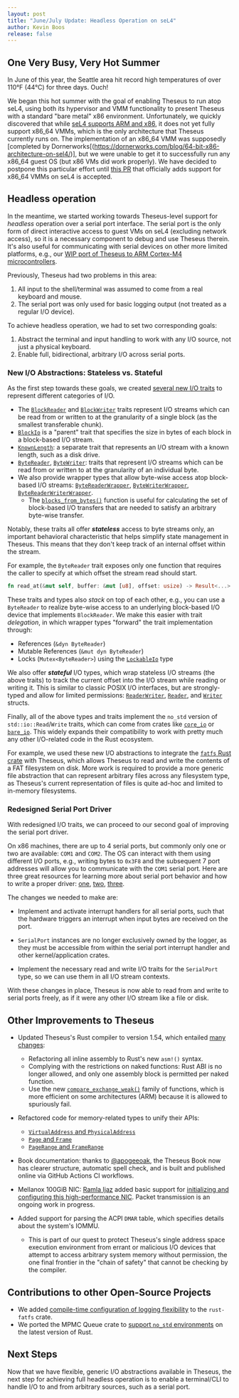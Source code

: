 ```yaml
---
layout: post
title: "June/July Update: Headless Operation on seL4"
author: Kevin Boos
release: false
---
```


## One Very Busy, Very Hot Summer 

In June of this year, the Seattle area hit record high temperatures of over 110°F (44°C) for three days. Ouch!

We began this hot summer with the goal of enabling Theseus to run atop seL4, using both its hypervisor and VMM functionality to present Theseus with a standard "bare metal" x86 environment.
Unfortunately, we quickly discovered that while [seL4 supports ARM and x86](https://docs.sel4.systems/Tutorials/camkes-vm-linux.html), it does not yet fully support x86_64 VMMs, which is the only architecture that Theseus currently runs on.
The implementation of an x86_64 VMM was supposedly [completed by Dornerworks[(https://dornerworks.com/blog/64-bit-x86-architecture-on-sel4/)], but we were unable to get it to successfully run any x86_64 guest OS (but x86 VMs did work properly).
We have decided to postpone this particular effort until [this PR](https://github.com/seL4/seL4/pull/324) that officially adds support for x86_64 VMMs on seL4 is accepted.

## Headless operation 
In the meantime, we started working towards Theseus-level support for _headless_ operation over a serial port interface.
The serial port is the only form of direct interactive access to guest VMs on seL4 (excluding network access), so it is a necessary component to debug and use Theseus therein.
It's also useful for communicating with serial devices on other more limited platforms, e.g., our [WIP port of Theseus to ARM Cortex-M4 microcontrollers](https://github.com/theseus-os/Theseus/pull/361).

Previously, Theseus had two problems in this area:
 1. All input to the shell/terminal was assumed to come from a real keyboard and mouse.
 2. The serial port was only used for basic logging output (not treated as a regular I/O device).

To achieve headless operation, we had to set two corresponding goals:
 1. Abstract the terminal and input handling to work with any I/O source, not just a physical keyboard.
 2. Enable full, bidirectional, arbitrary I/O across serial ports.


### New I/O Abstractions:  Stateless vs. Stateful
As the first step towards these goals, we created [several new I/O traits](https://github.com/theseus-os/Theseus/blob/051e52782658a3e0f11c486d8656e71da1f7ba07/kernel/io/src/lib.rs) to represent different categories of I/O. 

 * The [`BlockReader`] and [`BlockWriter`] traits represent I/O streams which can be read from or written to at the granularity of a single block (as the smallest transferable chunk).
 * [`BlockIo`] is a "parent" trait that specifies the size in bytes of each block 
   in a block-based I/O stream.
 * [`KnownLength`]: a separate trait that represents an I/O stream with a known length, such as a disk drive.
 * [`ByteReader`], [`ByteWriter`]: traits that represent I/O streams which can be read from or written to at the granularity of an individual byte.
 * We also provide wrapper types that allow byte-wise access atop block-based I/O streams: [`ByteReaderWrapper`], [`ByteWriterWrapper`], [`ByteReaderWriterWrapper`].
    * The [`blocks_from_bytes()`] function is useful for calculating the set of block-based I/O transfers that are needed to satisfy an arbitrary byte-wise transfer.

Notably, these traits all offer ***stateless*** access to byte streams only, an important behavioral characteristic that helps simplify state management in Theseus.
This means that they don't keep track of an internal offset within the stream.

For example, the `ByteReader` trait exposes only one function that requires the caller to specify at which offset the stream read should start.
```rust
fn read_at(&mut self, buffer: &mut [u8], offset: usize) -> Result<...>
```

These traits and types also *stack* on top of each other, e.g., you can use a `ByteReader` to realize byte-wise access to an underlying block-based I/O device that implements `BlockReader`. 
We make this easier with trait *delegation*, in which wrapper types "forward" the trait implementation through:
 * References (`&dyn ByteReader`)
 * Mutable References (`&mut dyn ByteReader`)
 * Locks (`Mutex<ByteReader>`) using the [`LockableIo`] type


We also offer ***stateful*** I/O types, which wrap stateless I/O streams (the above traits) to track the current offset into the I/O stream while reading or writing it. 
This is similar to classic POSIX I/O interfaces, but are strongly-typed and allow for limited permissions: [`ReaderWriter`], [`Reader`], and [`Writer`] structs.

Finally, all of the above types and traits implement the `no_std` version of `std::io::Read`/`Write` traits, which can come from crates like [`core_io`](https://crates.io/crates/core_io) or [`bare_io`](https://crates.io/crates/bare-io).
This widely expands their compatibility to work with pretty much any other I/O-related code in the Rust ecosystem.

For example, we used these new I/O abstractions to integrate the [`fatfs` Rust crate](https://github.com/rafalh/rust-fatfs) with Theseus, which allows Theseus to read and write the contents of a FAT filesystem on disk.
More work is required to provide a more generic file abstraction that can represent arbitrary files across any filesystem type, as Theseus's current representation of files is quite ad-hoc and limited to in-memory filesystems.


### Redesigned Serial Port Driver
With redesigned I/O traits, we can proceed to our second goal of improving the serial port driver.

On x86 machines, there are up to 4 serial ports, but commonly only one or two are available: `COM1` and `COM2`. 
The OS can interact with them using different I/O ports, e.g., writing bytes to `0x3F8` and the subsequent 7 port addresses will allow you to communicate with the `COM1` serial port.
Here are three great resources for learning more about serial port behavior and how to write a proper driver: [one](https://en.wikibooks.org/wiki/Serial_Programming/8250_UART_Programming), [two](https://tldp.org/HOWTO/Modem-HOWTO-4.html), [three](https://wiki.osdev.org/Serial_Ports).


The changes we needed to make are:
* Implement and activate interrupt handlers for all serial ports, such that the hardware triggers an interrupt when input bytes are received on the port.

* `SerialPort` instances are no longer exclusively owned by the logger, as they must be accessible from within the serial port interrupt handler and other kernel/application crates.

* Implement the necessary read and write I/O traits for the `SerialPort` type, so we can use them in all I/O stream contexts.

With these changes in place, Theseus is now able to read from and write to serial ports freely, as if it were any other I/O stream like a file or disk.


## Other Improvements to Theseus

* Updated Theseus's Rust compiler to version 1.54, which entailed [many changes](https://github.com/theseus-os/Theseus/commit/b7d62ee0197347b651e2cf1387f83c9c4a598633):
   * Refactoring all inline assembly to Rust's new `asm!()` syntax.
   * Complying with the restrictions on naked functions: Rust ABI is no longer allowed, and only one assembly block is permitted per naked function.
   * Use the new [`compare_exchange_weak()`](https://doc.rust-lang.org/stable/core/sync/atomic/struct.AtomicUsize.html#method.compare_exchange_weak) family of functions, which is more efficient on some architectures (ARM) because it is allowed to spuriously fail.

* Refactored code for memory-related types to unify their APIs:
   * [`VirtualAddress` and `PhysicalAddress`](https://github.com/theseus-os/Theseus/pull/417)
   * [`Page` and `Frame`](https://github.com/theseus-os/Theseus/commit/6854306a8f2c16f3caf1332120856a0fff8de25f)
   * [`PageRange` and `FrameRange`](https://github.com/theseus-os/Theseus/commit/b09ad9bc73683397a0b16b9b53f9214bdf87c04d)

* Book documentation: thanks to [@apogeeoak](https://github.com/apogeeoak), the Theseus Book now has clearer structure, automatic spell check, and is built and published online via GitHub Actions CI workflows. 

* Mellanox 100GiB NIC: [Ramla Ijaz](https://github.com/Ramla-I) added basic support for [initializing and configuring this high-performance NIC](https://github.com/theseus-os/Theseus/pull/404). Packet transmission is an ongoing work in progress.

* Added support for parsing the ACPI `DMAR` table, which specifies details about the system's IOMMU. 
   * This is part of our quest to protect Theseus's single address space execution environment from errant or malicious I/O devices that attempt to access arbitrary system memory without permission, the one final frontier in the "chain of safety" that cannot be checking by the compiler.


## Contributions to other Open-Source Projects
* We added [compile-time configuration of logging flexibility](https://github.com/rafalh/rust-fatfs/pull/44) to the `rust-fatfs` crate.
* We ported the MPMC Queue crate to [support `no_std` environments](https://github.com/brayniac/mpmc/pull/8) on the latest version of Rust.


## Next Steps
Now that we have flexible, generic I/O abstractions available in Theseus, the next step for achieving full headless operation is to enable a terminal/CLI to handle I/O to and from arbitrary sources, such as a serial port.


[`BlockReader`]: https://www.theseus-os.com/Theseus/doc/io/trait.BlockReader.html
[`BlockWriter`]: https://www.theseus-os.com/Theseus/doc/io/trait.BlockWriter.html
[`BlockIo`]: https://www.theseus-os.com/Theseus/doc/io/trait.BlockIo.html
[`KnownLength`]: https://www.theseus-os.com/Theseus/doc/io/trait.KnownLength.html
[`ByteReader`]: https://www.theseus-os.com/Theseus/doc/io/trait.ByteReader.html
[`ByteWriter`]: https://www.theseus-os.com/Theseus/doc/io/trait.ByteWriter.html
[`ByteReaderWrapper`]: https://www.theseus-os.com/Theseus/doc/io/struct.ByteReaderWrapper.html
[`ByteWriterWrapper`]: https://www.theseus-os.com/Theseus/doc/io/struct.ByteWriterWrapper.html
[`ByteReaderWriterWrapper`]: https://www.theseus-os.com/Theseus/doc/io/struct.ByteReaderWriterWrapper.html
[`blocks_from_bytes()`]: https://www.theseus-os.com/Theseus/doc/io/fn.blocks_from_bytes.html
[`LockableIo`]: https://www.theseus-os.com/Theseus/doc/io/struct.LockableIo.html
[`ReaderWriter`]: https://www.theseus-os.com/Theseus/doc/io/struct.ReaderWriter.html
[`Reader`]: https://www.theseus-os.com/Theseus/doc/io/struct.Reader.html
[`Writer`]: https://www.theseus-os.com/Theseus/doc/io/struct.Writer.html
